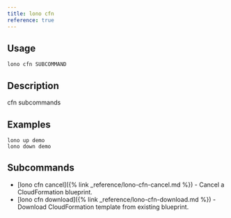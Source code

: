 ```yaml
---
title: lono cfn
reference: true
---
```


## Usage

    lono cfn SUBCOMMAND

## Description

cfn subcommands

## Examples

    lono up demo
    lono down demo

## Subcommands

* [lono cfn cancel]({% link _reference/lono-cfn-cancel.md %}) - Cancel a CloudFormation blueprint.
* [lono cfn download]({% link _reference/lono-cfn-download.md %}) - Download CloudFormation template from existing blueprint.


